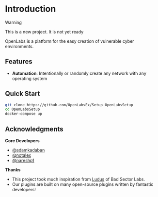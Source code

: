 # Introduction

> [!WARNING]
> This is a new project. It is not yet ready

OpenLabs is a platform for the easy creation of vulnerable cyber environments.


## Features

- **Automation**: Intentionally or randomly create any network with any operating system


## Quick Start

```bash
git clone https://github.com/OpenLabsEx/Setup OpenLabsSetup
cd OpenLabsSetup
docker-compose up
```

## Acknowledgments

**Core Developers**
- [@adamkadaban](https://github.com/adamkadaban)
- [@notalex](https://github.com/notalex)
- [@nareshp1](https://github.com/nareshp1)

**Thanks**
- This project took much inspiration from [Ludus](https://gitlab.com/badsectorlabs/ludus) of Bad Sector Labs.
- Our plugins are built on many open-source plugins written by fantastic developers!

